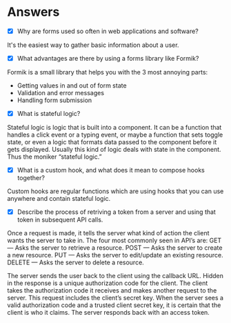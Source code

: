 # Answers

- [x] Why are forms used so often in web applications and software?

It's the easiest way to gather basic information about a user.

- [x] What advantages are there by using a forms library like Formik?

Formik is a small library that helps you with the 3 most annoying parts:

- Getting values in and out of form state
- Validation and error messages
- Handling form submission

- [x] What is stateful logic?

Stateful logic is logic that is built into a component. It can be a function that handles a click event or a typing event, or maybe a function that sets toggle state, or even a logic that formats data passed to the component before it gets displayed. Usually this kind of logic deals with state in the component. Thus the moniker “stateful logic.”

- [x] What is a custom hook, and what does it mean to compose hooks together?

Custom hooks are regular functions which are using hooks that you can use anywhere and contain stateful logic.

- [x] Describe the process of retriving a token from a server and using that token in subsequent API calls.

Once a request is made, it tells the server what kind of action the client wants the server to take in. The four most commonly seen in API’s are:
GET — Asks the server to retrieve a resource.
POST — Asks the server to create a new resource.
PUT — Asks the server to edit/update an existing resource.
DELETE — Asks the server to delete a resource.

The server sends the user back to the client using the callback URL. Hidden in the response is a unique authorization code for the client. The client takes the authorization code it receives and makes another request to the server. This request includes the client’s secret key. When the server sees a valid authorization code and a trusted client secret key, it is certain that the client is who it claims. The server responds back with an access token.
